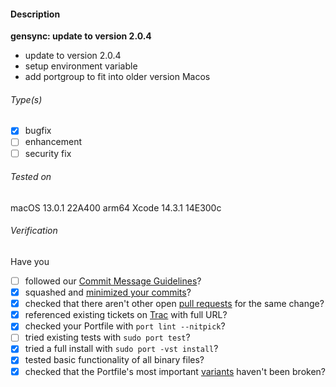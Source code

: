 #### Description
**gensync: update to version 2.0.4**
* update to version 2.0.4
* setup environment variable
* add portgroup to fit into older version Macos

<!-- Note: it is best to make pull requests from a branch rather than from master -->

###### Type(s)
<!-- update (title contains ": U(u)pdate to"), submission (new Portfile) and CVE Identifiers are auto-detected, replace [ ] with [x] to select -->

- [x] bugfix
- [ ] enhancement
- [ ] security fix

###### Tested on
<!-- Triple-click and copy the next line and paste it into your shell. It will copy your OS and Xcode version to the clipboard. Paste it here replacing this section.
sh -c 'echo "macOS $(sw_vers -productVersion) $(sw_vers -buildVersion) $(uname -m)"; xcode=$(xcodebuild -version 2>/dev/null); if [ $? == 0 ]; then echo "$(echo "$xcode" | awk '\''NR==1{x=$0}END{print x" "$NF}'\'')"; else echo "Command Line Tools $(pkgutil --pkg-info=com.apple.pkg.CLTools_Executables | awk '\''/version:/ {print $2}'\'')"; fi' | tee /dev/tty | pbcopy
-->
macOS 13.0.1 22A400 arm64
Xcode 14.3.1 14E300c

###### Verification <!-- (delete not applicable items) -->
Have you

- [ ] followed our [Commit Message Guidelines](https://trac.macports.org/wiki/CommitMessages)?
- [x] squashed and [minimized your commits](https://guide.macports.org/#project.github)?
- [x] checked that there aren't other open [pull requests](https://github.com/macports/macports-ports/pulls) for the same change?
- [x] referenced existing tickets on [Trac](https://trac.macports.org/wiki/Tickets) with full URL? <!-- Please don't open a new Trac ticket if you are submitting a pull request. -->
- [x] checked your Portfile with `port lint --nitpick`?
- [ ] tried existing tests with `sudo port test`?
- [x] tried a full install with `sudo port -vst install`?
- [x] tested basic functionality of all binary files?
- [x] checked that the Portfile's most important [variants](https://trac.macports.org/wiki/Variants) haven't been broken?

<!-- Use "skip notification" (surrounded with []) to avoid notifying maintainers -->
